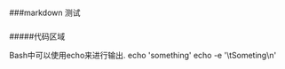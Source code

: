 ###
###markdown 测试
###

#####代码区域

Bash中可以使用echo来进行输出.
    echo 'something'
    echo -e '\tSometing\n'
